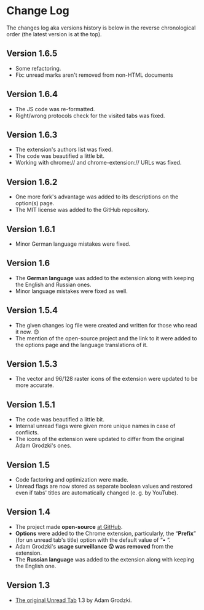# Change Log

The changes log aka versions history is below in the reverse chronological order (the latest version is at the top).

## Version 1.6.5
* Some refactoring.
* Fix: unread marks aren't removed from non-HTML documents

## Version 1.6.4
* The JS code was re-formatted.
* Right/wrong protocols check for the visited tabs was fixed.     

## Version 1.6.3
* The extension's authors list was fixed.
* The code was beautified a little bit.
* Working with chrome:// and chrome-extension:// URLs was fixed.     

## Version 1.6.2
* One more fork's advantage was added to its descriptions on the option(s) page.
* The MIT license was added to the GitHub repository.     

## Version 1.6.1
* Minor German language mistakes were fixed.    

## Version 1.6 
* The <b>German language</b> was added to the extension along with keeping the English and Russian ones.
* Minor language mistakes were fixed as well.    

## Version 1.5.4 
* The given changes log file were created and written for those who read it now. 😊
* The mention of the open-source project and the link to it were added to the options page and the language translations of it.    

## Version 1.5.3
* The vector and 96/128 raster icons of the extension were updated to be more accurate.   

## Version 1.5.1
* The code was beautified a little bit.
* Internal unread flags were given more unique names in case of conflicts.
* The icons of the extension were updated to differ from the original Adam Grodzki's ones.   

## Version 1.5
* Code factoring and optimization were made.
* Unread flags are now stored as separate boolean values and restored even if tabs' titles are automatically changed (e.&nbsp;g. by YouTube).  

## Version 1.4
* The project made <b>open-source</b> <a href="https://github.com/stanislawru/unread-tab" target="_blank">at GitHub</a>.
* <b>Options</b> were added to the Chrome extension, particularly, the “<b>Prefix</b>” (for un unread tab's title) option with the default value of “• ”.
* Adam Grodzki's <b>usage surveillance 😮 was removed</b> from the extension.
* The <b>Russian language</b> was added to the extension along with keeping the English one. 
 
## Version 1.3
* <a href="https://chrome.google.com/webstore/detail/unread-tab/ofblopofekndelpkceaodkjcnfacmcfp?hl=ru" target="_blank">The original Unread Tab</a> 1.3 by Adam Grodzki.
